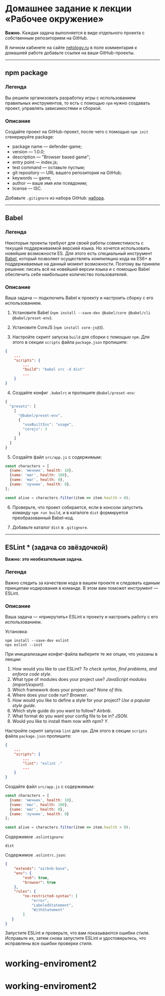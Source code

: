 # Домашнее задание к лекции «Рабочее окружение»

**Важно.** Каждая задача выполняется в виде отдельного проекта с собственным репозиторием на GitHub.

В личном кабинете на сайте [netology.ru](http://netology.ru/) в поле комментария к домашней работе добавьте ссылки на ваши GitHub-проекты.

---

## npm package

### Легенда

Вы решили организовать разработку игры с использованием правильных инструментов, то есть с помощью `npm` нужно создавать проект, управлять зависимостями и сборкой. 

### Описание

Создайте проект на GitHub-проект, после чего с помощью `npm init` сгенерируйте package:
- package name — defender-game;
- version — 1.0.0;
- description — "Browser based game";
- entry point — index.js;
- test command — оставьте пустым;
- git repository — URL вашего репозитория на GitHub;
- keywords — game;
- author — ваше имя или псевдоним;
- license — ISC.

Добавьте `.gitignore` из набора GitHub: [набора](https://github.com/github/gitignore/blob/master/Node.gitignore).

---

## Babel

### Легенда

Некоторые проекты требуют для своей работы совместимость с текущей поддерживаемой версией языка. Но хочется использовать новейшие возможности ES. Для этого есть специальный инструмент [Babel](https://babeljs.io), который позволяет осуществлять компиляцию кода на ES6+ в поддерживаемые на данный момент возможности. Поэтому вы приняли решение: писать всё на новейшей версии языка и с помощью Babel обеспечить себе наибольшее количество пользователей.

### Описание

Ваша задача — подключить Babel к проекту и настроить сборку с его использованием.

1. Установите Babel (`npm install --save-dev @babel/core @babel/cli @babel/preset-env`).
2. Установите CoreJS (`npm install core-js@3`).

3. Настройте скрипт запуска `build` для сборки с помощью `npm`. Для этого в секции `scripts` файла `package.json` пропишите:
```json
{
    ...
    "scripts": {
        ...
        "build": "babel src -d dist"
        ...
    }
}
```

4. Создайте конфиг `.babelrc` и пропишите `@babel/preset-env`:
```javascript
{
  "presets": [
    [
      "@babel/preset-env",
      {
        "useBuiltIns": "usage",
        "corejs": 3
      }
    ]
  ]
}
```

5. Создайте файл `src/app.js` с содержимым:
```javascript
const characters = [
  {name: 'мечник', health: 10},
  {name: 'маг', health: 100},
  {name: 'маг', health: 0},
  {name: 'лучник', health: 0},
];

const alive = characters.filter(item => item.health > 0);
```

6. Проверьте, что проект собирается, если в консоли запустить команду `npm run build`, и в каталоге `dist` формируется преобразованный Babel-код.

7. Добавьте каталог `dist` в `.gitignore`.

---

## ESLint * (задача со звёздочкой)

**Важно: это необязательная задача.**

### Легенда

Важно следить за качеством кода в вашем проекте и следовать единым принципам кодирования в команде. В этом вам поможет инструмент — ESLint.

### Описание

Ваша задача — «прикрутить» ESLint к проекту и настроить работу с его использованием.

Установка:
```shell
npm install --save-dev eslint
npx eslint --init
```

При инициализации конфиг-файла выберите те же опции, что указаны в лекции:
1. How would you like to use ESLint? *To check syntax, find problems, and enforce code style*.
2. What type of modules does your project use? *JavaScript modules (import/export)*.
3. Which framework does your project use? *None of this*.
4. Where does your code run? *Browser*.
5. How would you like to define a style for your project? *Use a popular style guide*.
6. Which style guide do you want to follow? *Airbnb*.
7. What format do you want your config file to be in? *JSON*.
8. Would you like to install them now with npm? *Y*.

Настройте скрипт запуска `lint` для `npm`. Для этого в секции `scripts` файла `package.json` пропишите:
```json
{
    ...
    "scripts": {
        ...
        "lint": "eslint ."
        ...
    }
}
```

Создайте файл `src/app.js` с содержимым:
```javascript
const characters = [
  {name: 'мечник', health: 10},
  {name: 'маг', health: 100},
  {name: 'маг', health: 0},
  {name: 'лучник', health: 0}
];

const alive = characters.filter(item => item.health > 0);
```

Содержимое `.eslintignore`:
```
dist
```

Содержимое `.eslintrc.json`:
```json
{
    "extends": "airbnb-base",
    "env": {
        "es6": true,
        "browser": true
    },
    "rules": {
        "no-restricted-syntax": [
            "error",
            "LabeledStatement",
            "WithStatement"
        ]
   }
}
```

Запустите ESLint и проверьте, что вам показываются ошибки стиля. Исправьте их, затем снова запустите ESLint и удостоверьтесь, что исправлены все ошибки проверки стиля.
# working-enviroment2
# working-enviroment2
